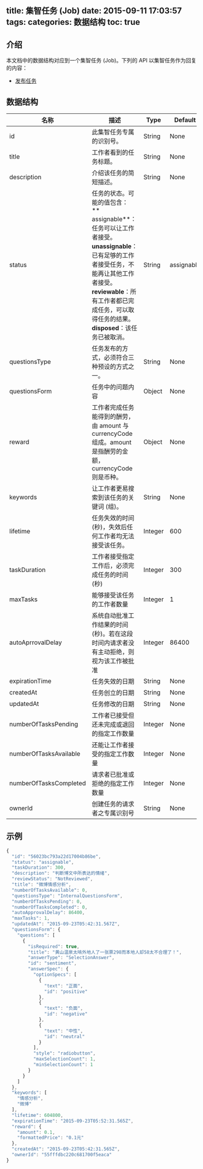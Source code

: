 title: 集智任务 (Job)
date: 2015-09-11 17:03:57
tags:
categories: 数据结构
toc: true
---

## 介绍

本文档中的数据结构对应到一个集智任务 (Job)。下列的 API 以集智任务作为回复的内容：

  * [发布任务](/发布任务)

## 数据结构

名称 | 描述 | Type | Default 
--- | --- | --- | --- 
id| 此集智任务专属的识别号。 | String | None
title| 工作者看到的任务标题。 | String | None 
description| 介绍该任务的简短描述。 | String | None 
status| 任务的状态。可能的值包含：<br> ** assignable**：任务可以让工作者接受。<br> **unassignable**：已有足够的工作者接受任务，不能再让其他工作者接受。<br> **reviewable**：所有工作者都已完成任务，可以取得任务的结果。<br> **disposed**：该任务已被取消。 | String | assignable
questionsType| 任务发布的方式，必须符合三种预设的方式之一。 | String | None  
questionsForm| 任务中的问题内容 | Object | None 
reward | 工作者完成任务能得到的酬劳，由 amount 与 currencyCode 组成。amount 是指酬劳的金额，currencyCode 则是币种。| Object | None  
keywords| 让工作者更易搜索到该任务的关键词 (组)。 | String | None 
lifetime| 任务失效的时间 (秒)，失效后任何工作者均无法接受该任务。 | Integer | 600 
taskDuration | 工作者接受指定工作后，必须完成任务的时间 (秒) | Integer | 300 
maxTasks| 能够接受该任务的工作者数量 | Integer | 1 
autoAprrovalDelay| 系统自动批准工作结果的时间 (秒)。若在这段时间内请求者没有主动拒绝，则视为该工作被批准 | Integer | 86400
expirationTime| 任务失效的日期| String | None
createdAt| 任务创立的日期 | String | None
updatedAt| 任务修改的日期 | String | None
numberOfTasksPending| 工作者已接受但还未完成或退回的指定工作数量 | Integer | None
numberOfTasksAvailable| 还能让工作者接受的指定工作数量 | Integer | None
numberOfTasksCompleted| 请求者已批准或拒绝的指定工作数量 | Integer | None
ownerId| 创建任务的请求者之专属识别号 | String | None


## 示例

```javascript
{
  "id": "56023bc793a22d17004b86be",
  "status": "assignable",
  "taskDuration": 300,
  "description": "判断博文中所表达的情绪",
  "reviewStatus": "NotReviewed",
  "title": "微博情感分析",
  "numberOfTasksAvailable": 0,
  "questionsType": "InternalQuestionsForm",
  "numberOfTasksPending": 0,
  "numberOfTasksCompleted": 0,
  "autoApprovalDelay": 86400,
  "maxTasks": 1,
  "updatedAt": "2015-09-23T05:42:31.567Z",
  "questionsForm": {
    "questions": [
      {
        "isRequired": true,
        "title": "黄山温泉太啃外地人了一张票298而本地人却58太不合理了！",
        "answerType": "SelectionAnswer",
        "id": "sentiment",
        "answerSpec": {
          "optionSpecs": [
            {
              "text": "正面",
              "id": "positive"
            },
            {
              "text": "负面",
              "id": "negative"
            },
            {
              "text": "中性",
              "id": "neutral"
            }
          ],
          "style": "radiobutton",
          "maxSelectionCount": 1,
          "minSelectionCount": 1
        }
      }
    ]
  },
  "keywords": [
    "情感分析",
    "微博"
  ],
  "lifetime": 604800,
  "expirationTime": "2015-09-23T05:52:31.565Z",
  "reward": {
    "amount": 0.1,
    "formattedPrice": "0.1元"
  },
  "createdAt": "2015-09-23T05:42:31.565Z",
  "ownerId": "55fffdbc220c681700f5eaca"
}
```